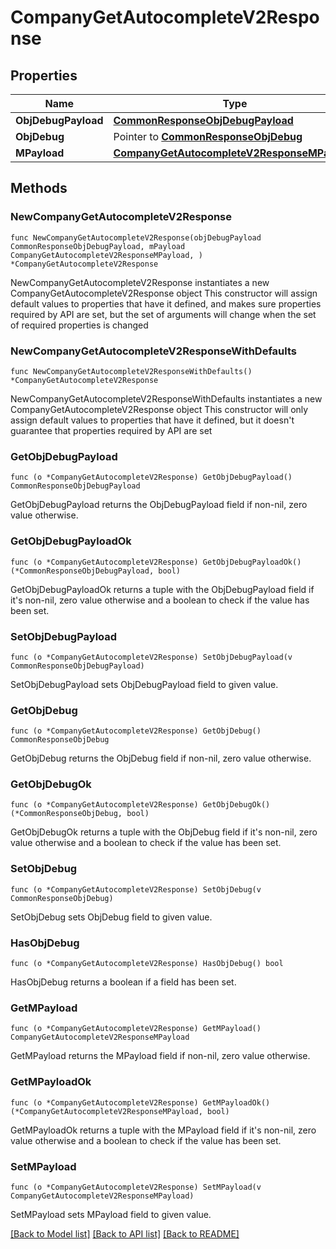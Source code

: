 # CompanyGetAutocompleteV2Response

## Properties

Name | Type | Description | Notes
------------ | ------------- | ------------- | -------------
**ObjDebugPayload** | [**CommonResponseObjDebugPayload**](CommonResponseObjDebugPayload.md) |  | 
**ObjDebug** | Pointer to [**CommonResponseObjDebug**](CommonResponseObjDebug.md) |  | [optional] 
**MPayload** | [**CompanyGetAutocompleteV2ResponseMPayload**](CompanyGetAutocompleteV2ResponseMPayload.md) |  | 

## Methods

### NewCompanyGetAutocompleteV2Response

`func NewCompanyGetAutocompleteV2Response(objDebugPayload CommonResponseObjDebugPayload, mPayload CompanyGetAutocompleteV2ResponseMPayload, ) *CompanyGetAutocompleteV2Response`

NewCompanyGetAutocompleteV2Response instantiates a new CompanyGetAutocompleteV2Response object
This constructor will assign default values to properties that have it defined,
and makes sure properties required by API are set, but the set of arguments
will change when the set of required properties is changed

### NewCompanyGetAutocompleteV2ResponseWithDefaults

`func NewCompanyGetAutocompleteV2ResponseWithDefaults() *CompanyGetAutocompleteV2Response`

NewCompanyGetAutocompleteV2ResponseWithDefaults instantiates a new CompanyGetAutocompleteV2Response object
This constructor will only assign default values to properties that have it defined,
but it doesn't guarantee that properties required by API are set

### GetObjDebugPayload

`func (o *CompanyGetAutocompleteV2Response) GetObjDebugPayload() CommonResponseObjDebugPayload`

GetObjDebugPayload returns the ObjDebugPayload field if non-nil, zero value otherwise.

### GetObjDebugPayloadOk

`func (o *CompanyGetAutocompleteV2Response) GetObjDebugPayloadOk() (*CommonResponseObjDebugPayload, bool)`

GetObjDebugPayloadOk returns a tuple with the ObjDebugPayload field if it's non-nil, zero value otherwise
and a boolean to check if the value has been set.

### SetObjDebugPayload

`func (o *CompanyGetAutocompleteV2Response) SetObjDebugPayload(v CommonResponseObjDebugPayload)`

SetObjDebugPayload sets ObjDebugPayload field to given value.


### GetObjDebug

`func (o *CompanyGetAutocompleteV2Response) GetObjDebug() CommonResponseObjDebug`

GetObjDebug returns the ObjDebug field if non-nil, zero value otherwise.

### GetObjDebugOk

`func (o *CompanyGetAutocompleteV2Response) GetObjDebugOk() (*CommonResponseObjDebug, bool)`

GetObjDebugOk returns a tuple with the ObjDebug field if it's non-nil, zero value otherwise
and a boolean to check if the value has been set.

### SetObjDebug

`func (o *CompanyGetAutocompleteV2Response) SetObjDebug(v CommonResponseObjDebug)`

SetObjDebug sets ObjDebug field to given value.

### HasObjDebug

`func (o *CompanyGetAutocompleteV2Response) HasObjDebug() bool`

HasObjDebug returns a boolean if a field has been set.

### GetMPayload

`func (o *CompanyGetAutocompleteV2Response) GetMPayload() CompanyGetAutocompleteV2ResponseMPayload`

GetMPayload returns the MPayload field if non-nil, zero value otherwise.

### GetMPayloadOk

`func (o *CompanyGetAutocompleteV2Response) GetMPayloadOk() (*CompanyGetAutocompleteV2ResponseMPayload, bool)`

GetMPayloadOk returns a tuple with the MPayload field if it's non-nil, zero value otherwise
and a boolean to check if the value has been set.

### SetMPayload

`func (o *CompanyGetAutocompleteV2Response) SetMPayload(v CompanyGetAutocompleteV2ResponseMPayload)`

SetMPayload sets MPayload field to given value.



[[Back to Model list]](../README.md#documentation-for-models) [[Back to API list]](../README.md#documentation-for-api-endpoints) [[Back to README]](../README.md)


